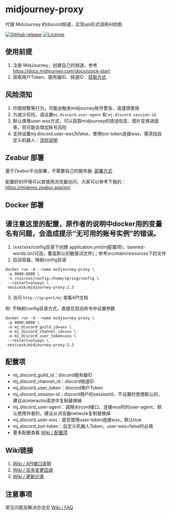 # midjourney-proxy

代理 MidJourney 的discord频道，实现api形式调用AI绘图

[![GitHub release](https://img.shields.io/static/v1?label=release&message=v2.3&color=blue)](https://www.github.com/novicezk/midjourney-proxy)
[![License](https://img.shields.io/badge/license-Apache%202-4EB1BA.svg)](https://www.apache.org/licenses/LICENSE-2.0.html)

## 使用前提
1. 注册 MidJourney，创建自己的频道，参考 https://docs.midjourney.com/docs/quick-start
2. 获取用户Token、服务器ID、频道ID：[获取方式](./docs/discord-params.md)

## 风险须知
1. 作图频繁等行为，可能会触发midjourney账号警告，请谨慎使用
2. 为减少风险，请设置`mj.discord.user-agent` 和 `mj.discord.session-id`
3. 默认使用user-wss方式，可以获取midjourney的错误信息、图片变换进度等，但可能会增加账号风险
4. 支持设置mj.discord.user-wss为false，使用bot-token连接wss，需添加自定义机器人：[流程说明](./docs/discord-bot.md)

## Zeabur 部署
基于Zeabur平台部署，不需要自己的服务器: [部署方式](./docs/zeabur-start.md)

配置好的环境可以直接用浏览器访问，大家可以参考下我的：https://mjdemo.zeabur.app/mj/

## Docker 部署
## 请注意这里的配置，原作者的说明中docker用的变量名有问题，会造成提示“无可用的账号实例”的错误。
1. /xxx/xxx/config目录下创建 application.yml(mj配置项)、banned-words.txt(可选，覆盖默认的敏感词文件)；参考src/main/resources下的文件
2. 启动容器，映射config目录
```shell
docker run -d --name midjourney-proxy \
 -p 8080:8080 \
 -v /xxx/xxx/config:/home/spring/config \
 --restart=always \
 novicezk/midjourney-proxy:2.3
```
3. 访问 `http://ip:port/mj` 查看API文档

附: 不映射config目录方式，直接在启动命令中设置参数
```shell
docker run -d --name midjourney-proxy \
 -p 8080:8080 \
 -e mj_discord_guild_id=xxx \
 -e mj_discord_channel_id=xxx \
 -e mj_discord_user_token=xxx \
 --restart=always \
 novicezk/midjourney-proxy:2.3
```
## 配置项
- mj_discord_guild_id：discord服务器ID
- mj_discord_channel_id：discord频道ID
- mj_discord_user_token：discord用户Token
- mj_discord_session-id：discord用户的sessionId，不设置时使用默认的，建议从interactio请求中复制替换掉
- mj_discord_user-agent：调用discord接口、连接wss时的user-agent，默认使用作者的，建议从浏览器network复制替换掉
- mj_discord_user-wss：是否使用user-token连接wss，默认true
- mj_discord_bot-token：自定义机器人Token，user-wss=false时必填
- 更多配置查看 [Wiki / 配置项](https://github.com/novicezk/midjourney-proxy/wiki/%E9%85%8D%E7%BD%AE%E9%A1%B9)

## Wiki链接
1. [Wiki / API接口说明](https://github.com/novicezk/midjourney-proxy/wiki/API%E6%8E%A5%E5%8F%A3%E8%AF%B4%E6%98%8E)
2. [Wiki / 任务变更回调](https://github.com/novicezk/midjourney-proxy/wiki/%E4%BB%BB%E5%8A%A1%E5%8F%98%E6%9B%B4%E5%9B%9E%E8%B0%83)
2. [Wiki / 更新记录](https://github.com/novicezk/midjourney-proxy/wiki/%E6%9B%B4%E6%96%B0%E8%AE%B0%E5%BD%95)

## 注意事项
常见问题及解决办法见 [Wiki / FAQ](https://github.com/novicezk/midjourney-proxy/wiki/FAQ) 
